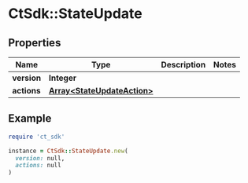 # CtSdk::StateUpdate

## Properties

| Name | Type | Description | Notes |
| ---- | ---- | ----------- | ----- |
| **version** | **Integer** |  |  |
| **actions** | [**Array&lt;StateUpdateAction&gt;**](StateUpdateAction.md) |  |  |

## Example

```ruby
require 'ct_sdk'

instance = CtSdk::StateUpdate.new(
  version: null,
  actions: null
)
```

